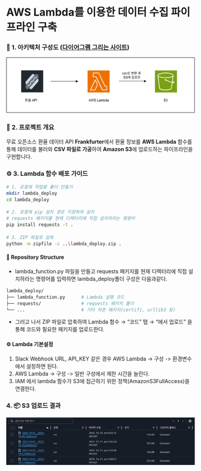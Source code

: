 # AWS Lambda를 이용한 데이터 수집 파이프라인 구축


### 🧱 1. 아키텍처 구성도 ([다이어그램 그리는 사이트](https://www.drawio.com))
![AWS Lambda Architecture](img/aws_lambda_diagram.drawio.png)


### 📘 2. 프로젝트 개요
무료 오픈소스 환율 데이터 API **Frankfurter**에서 환율 정보를 **AWS Lambda** 함수를 통해 
데이터를 불러와 **CSV 파일로 가공**하여 **Amazon S3**에 업로드하는 파이프라인을 구현합니다.


### ⚙️ 3. Lambda 함수 배포 가이드
```bash
# 1. 로컬에 작업용 폴더 만들기
mkdir lambda_deploy
cd lambda_deploy

# 2. 로컬에 pip 설치 경로 지정하여 설치
# requests 패키지를 현재 디렉터리에 직접 설치하라는 명령어
pip install requests -t .

# 3. ZIP 파일로 압축
python -m zipfile -c ..\lambda_deploy.zip .
```

#### 📂 Repository Structure
- lambda_function.py 파일을 만들고 requests 패키지를 현재 디렉터리에 직접 설치하라는 명령어를 입력하면 lambda_deploy폴더 구성은 다음과같다. 
```bash
lambda_deploy/
├── lambda_function.py      # Lambda 실행 코드
├── requests/               # requests 패키지 폴더
└── ...                     # 기타 의존 패키지(certifi, urllib3 등)
```
- 그러고 나서 ZIP 파일로 압축하여 Lambda 함수 → “코드” 탭 → “에서 업로드” 을 통해 코드와 필요한 패키지를 업로드한다.

#### ⚙️ Lambda 기본설정
1. Slack Webhook URL, API_KEY 같은 경우 AWS Lambda -> 구성 -> 환경변수에서 설정하면 된다.
2. AWS Lambda -> 구성 -> 일반 구성에서 제한 시간을 늘린다.
3. IAM 에서 lambda 함수가 S3에 접근하기 위한 정책(AmazonS3FullAccess)을 연결한다.

### 4. 📦 S3 업로드 결과

![S3 업로드 결과](img/s3_result.jpg)